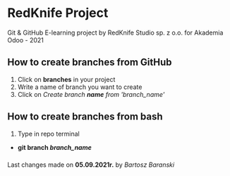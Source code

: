 # RedKnife Project 

Git & GitHub E-learning project by RedKnife Studio sp. z o.o. for Akademia Odoo - 2021 

## How to create branches from GitHub
1. Click on **branches** in your project
2. Write a name of branch you want to create
3. Click on *Create branch **name** from 'branch_name'*

## How to create branches from bash
1. Type in repo terminal 
- **git branch *branch_name*** 

###
Last changes made on **05.09.2021r.** by *Bartosz Baranski*
